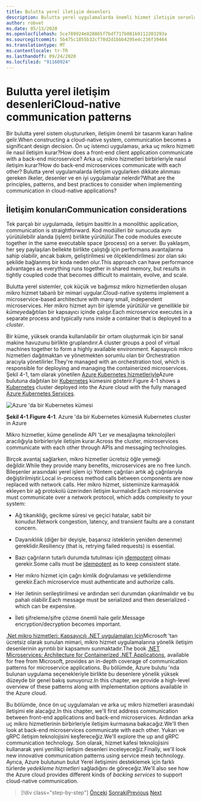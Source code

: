 ```yaml
---
title: Bulutta yerel iletişim desenleri
description: Bulutta yerel uygulamalarda önemli hizmet iletişim sorunları hakkında bilgi edinin
author: robvet
ms.date: 05/13/2020
ms.openlocfilehash: 5ce789924e828865f7bdf717b081b9112203293a
ms.sourcegitcommit: 5b475c1855b32cf78d2d1bbb4295e4c236f39464
ms.translationtype: MT
ms.contentlocale: tr-TR
ms.lasthandoff: 09/24/2020
ms.locfileid: "91160924"
---
```

# <a name="cloud-native-communication-patterns"></a><span data-ttu-id="0e7ca-103">Bulutta yerel iletişim desenleri</span><span class="sxs-lookup"><span data-stu-id="0e7ca-103">Cloud-native communication patterns</span></span>

<span data-ttu-id="0e7ca-104">Bir bulutta yerel sistem oluştururken, iletişim önemli bir tasarım kararı haline gelir.</span><span class="sxs-lookup"><span data-stu-id="0e7ca-104">When constructing a cloud-native system, communication becomes a significant design decision.</span></span> <span data-ttu-id="0e7ca-105">Ön uç istemci uygulaması, arka uç mikro hizmeti ile nasıl iletişim kurar?</span><span class="sxs-lookup"><span data-stu-id="0e7ca-105">How does a front-end client application communicate with a back-end microservice?</span></span> <span data-ttu-id="0e7ca-106">Arka uç mikro hizmetleri birbirleriyle nasıl iletişim kurar?</span><span class="sxs-lookup"><span data-stu-id="0e7ca-106">How do back-end microservices communicate with each other?</span></span> <span data-ttu-id="0e7ca-107">Bulutta yerel uygulamalarda iletişim uygularken dikkate alınması gereken ilkeler, desenler ve en iyi uygulamalar nelerdir?</span><span class="sxs-lookup"><span data-stu-id="0e7ca-107">What are the principles, patterns, and best practices to consider when implementing communication in cloud-native applications?</span></span>

## <a name="communication-considerations"></a><span data-ttu-id="0e7ca-108">İletişim konuları</span><span class="sxs-lookup"><span data-stu-id="0e7ca-108">Communication considerations</span></span>

<span data-ttu-id="0e7ca-109">Tek parçalı bir uygulamada, iletişim basittir.</span><span class="sxs-lookup"><span data-stu-id="0e7ca-109">In a monolithic application, communication is straightforward.</span></span> <span data-ttu-id="0e7ca-110">Kod modülleri bir sunucuda aynı yürütülebilir alanda (işlem) birlikte yürütülür.</span><span class="sxs-lookup"><span data-stu-id="0e7ca-110">The code modules execute together in the same executable space (process) on a server.</span></span> <span data-ttu-id="0e7ca-111">Bu yaklaşım, her şey paylaşılan bellekte birlikte çalıştığı için performans avantajlarına sahip olabilir, ancak bakım, geliştirilmesi ve ölçeklendirilmesi zor olan sıkı şekilde bağlanmış bir koda neden olur.</span><span class="sxs-lookup"><span data-stu-id="0e7ca-111">This approach can have performance advantages as everything runs together in shared memory, but results in tightly coupled code that becomes difficult to maintain, evolve, and scale.</span></span>

<span data-ttu-id="0e7ca-112">Bulutta yerel sistemler, çok küçük ve bağımsız mikro hizmetlerden oluşan mikro hizmet tabanlı bir mimari uygular.</span><span class="sxs-lookup"><span data-stu-id="0e7ca-112">Cloud-native systems implement a microservice-based architecture with many small, independent microservices.</span></span> <span data-ttu-id="0e7ca-113">Her mikro hizmet ayrı bir işlemde yürütülür ve genellikle bir *kümeye*dağıtılan bir kapsayıcı içinde çalışır.</span><span class="sxs-lookup"><span data-stu-id="0e7ca-113">Each microservice executes in a separate process and typically runs inside a container that is deployed to a *cluster*.</span></span>

<span data-ttu-id="0e7ca-114">Bir küme, yüksek oranda kullanılabilir bir ortam oluşturmak için bir sanal makine havuzunu birlikte gruplandırır.</span><span class="sxs-lookup"><span data-stu-id="0e7ca-114">A cluster groups a pool of virtual machines together to form a highly available environment.</span></span> <span data-ttu-id="0e7ca-115">Kapsayıcılı mikro hizmetleri dağıtmaktan ve yönetmekten sorumlu olan bir Orchestration aracıyla yönetilirler.</span><span class="sxs-lookup"><span data-stu-id="0e7ca-115">They're managed with an orchestration tool, which is responsible for deploying and managing the containerized microservices.</span></span> <span data-ttu-id="0e7ca-116">Şekil 4-1, tam olarak yönetilen [Azure Kubernetes hizmetleriyle](/azure/aks/intro-kubernetes)Azure bulutuna dağıtılan bir [Kubernetes](https://kubernetes.io) kümesini gösterir.</span><span class="sxs-lookup"><span data-stu-id="0e7ca-116">Figure 4-1 shows a [Kubernetes](https://kubernetes.io) cluster deployed into the Azure cloud with the fully managed [Azure Kubernetes Services](/azure/aks/intro-kubernetes).</span></span>

![Azure 'da bir Kubernetes kümesi](./media/kubernetes-cluster-in-azure.png)

<span data-ttu-id="0e7ca-118">**Şekil 4-1**.</span><span class="sxs-lookup"><span data-stu-id="0e7ca-118">**Figure 4-1**.</span></span> <span data-ttu-id="0e7ca-119">Azure 'da bir Kubernetes kümesi</span><span class="sxs-lookup"><span data-stu-id="0e7ca-119">A Kubernetes cluster in Azure</span></span>

<span data-ttu-id="0e7ca-120">Mikro hizmetler, küme genelinde API 'Ler ve mesajlaşma teknolojileri aracılığıyla birbirleriyle iletişim kurar.</span><span class="sxs-lookup"><span data-stu-id="0e7ca-120">Across the cluster, microservices communicate with each other through APIs and messaging technologies.</span></span>

<span data-ttu-id="0e7ca-121">Birçok avantaj sağlarken, mikro hizmetler ücretsiz öğle yemeği değildir.</span><span class="sxs-lookup"><span data-stu-id="0e7ca-121">While they provide many benefits, microservices are no free lunch.</span></span> <span data-ttu-id="0e7ca-122">Bileşenler arasındaki yerel işlem içi Yöntem çağrıları artık ağ çağrılarıyla değiştirilmiştir.</span><span class="sxs-lookup"><span data-stu-id="0e7ca-122">Local in-process method calls between components are now replaced with network calls.</span></span> <span data-ttu-id="0e7ca-123">Her mikro hizmet, sisteminize karmaşıklık ekleyen bir ağ protokolü üzerinden iletişim kurmalıdır:</span><span class="sxs-lookup"><span data-stu-id="0e7ca-123">Each microservice must communicate over a network protocol, which adds complexity to your system:</span></span>

- <span data-ttu-id="0e7ca-124">Ağ tıkanıklığı, gecikme süresi ve geçici hatalar, sabit bir konudur.</span><span class="sxs-lookup"><span data-stu-id="0e7ca-124">Network congestion, latency, and transient faults are a constant concern.</span></span>

- <span data-ttu-id="0e7ca-125">Dayanıklılık (diğer bir deyişle, başarısız isteklerin yeniden denenme) gereklidir.</span><span class="sxs-lookup"><span data-stu-id="0e7ca-125">Resiliency (that is, retrying failed requests) is essential.</span></span>

- <span data-ttu-id="0e7ca-126">Bazı çağrıların tutarlı durumda tutulması için [ıdempotent](https://www.restapitutorial.com/lessons/idempotency.html) olması gerekir.</span><span class="sxs-lookup"><span data-stu-id="0e7ca-126">Some calls must be [idempotent](https://www.restapitutorial.com/lessons/idempotency.html) as to keep consistent state.</span></span>

- <span data-ttu-id="0e7ca-127">Her mikro hizmet için çağrı kimlik doğrulaması ve yetkilendirme gerekir.</span><span class="sxs-lookup"><span data-stu-id="0e7ca-127">Each microservice must authenticate and authorize calls.</span></span>

- <span data-ttu-id="0e7ca-128">Her iletinin serileştirilmesi ve ardından seri durumdan çıkarılmalıdır ve bu pahalı olabilir.</span><span class="sxs-lookup"><span data-stu-id="0e7ca-128">Each message must be serialized and then deserialized - which can be expensive.</span></span>

- <span data-ttu-id="0e7ca-129">İleti şifreleme/şifre çözme önemli hale gelir.</span><span class="sxs-lookup"><span data-stu-id="0e7ca-129">Message encryption/decryption becomes important.</span></span>

<span data-ttu-id="0e7ca-130">[.Net mikro hizmetleri: Kapsayıcılı .NET uygulamaları Için](https://dotnet.microsoft.com/download/thank-you/microservices-architecture-ebook)Microsoft 'tan ücretsiz olarak sunulan mimari, mikro hizmet uygulamalarına yönelik iletişim desenlerinin ayrıntılı bir kapsamını sunmaktadır.</span><span class="sxs-lookup"><span data-stu-id="0e7ca-130">The book [.NET Microservices: Architecture for Containerized .NET Applications](https://dotnet.microsoft.com/download/thank-you/microservices-architecture-ebook), available for free from Microsoft, provides an in-depth coverage of communication patterns for microservice applications.</span></span> <span data-ttu-id="0e7ca-131">Bu bölümde, Azure bulutu 'nda bulunan uygulama seçenekleriyle birlikte bu desenlere yönelik yüksek düzeyde bir genel bakış sunuyoruz.</span><span class="sxs-lookup"><span data-stu-id="0e7ca-131">In this chapter, we provide a high-level overview of these patterns along with implementation options available in the Azure cloud.</span></span>

<span data-ttu-id="0e7ca-132">Bu bölümde, önce ön uç uygulamaları ve arka uç mikro hizmetleri arasındaki iletişimi ele alacağız.</span><span class="sxs-lookup"><span data-stu-id="0e7ca-132">In this chapter, we'll first address communication between front-end applications and back-end microservices.</span></span> <span data-ttu-id="0e7ca-133">Ardından arka uç mikro hizmetlerinin birbirleriyle iletişim kurmasına bakacağız.</span><span class="sxs-lookup"><span data-stu-id="0e7ca-133">We'll then look at back-end microservices communicate with each other.</span></span> <span data-ttu-id="0e7ca-134">Yukarı ve gRPC iletişim teknolojisini keşfereceğiz.</span><span class="sxs-lookup"><span data-stu-id="0e7ca-134">We'll explore the up and gRPC communication technology.</span></span> <span data-ttu-id="0e7ca-135">Son olarak, hizmet kafesi teknolojisini kullanarak yeni yenilikçi iletişim desenleri inceleyeceğiz.</span><span class="sxs-lookup"><span data-stu-id="0e7ca-135">Finally, we'll look new innovative communication patterns using service mesh technology.</span></span> <span data-ttu-id="0e7ca-136">Ayrıca, Azure bulutunun bulut Yerel iletişimini desteklemek için farklı türlerde *yedekleme hizmetleri* sağladığını de göreceğiz.</span><span class="sxs-lookup"><span data-stu-id="0e7ca-136">We'll also see how the Azure cloud provides different kinds of *backing services* to support cloud-native communication.</span></span>

>[!div class="step-by-step"]
><span data-ttu-id="0e7ca-137">[Önceki](other-deployment-options.md) 
> [Sonraki](front-end-communication.md)</span><span class="sxs-lookup"><span data-stu-id="0e7ca-137">[Previous](other-deployment-options.md)
[Next](front-end-communication.md)</span></span>
